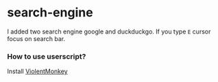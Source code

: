 # search-engine

I added two search engine google and duckduckgo.
If you type `E` cursor focus on search bar.

### How to use userscript?

Install [ViolentMonkey](https://violentmonkey.github.io/)
